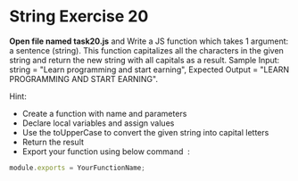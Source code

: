 # String Exercise 20

**Open file named task20.js** and Write a JS function which takes 1 argument: a sentence (string). This function capitalizes all the characters in the given string and return the new string with all capitals as a result. Sample Input: string = "Learn programming and start earning", Expected Output = "LEARN PROGRAMMING AND START EARNING".

Hint:

- Create a function with name and parameters
- Declare local variables and assign values
- Use the toUpperCase to convert the given string into capital letters
- Return the result
- Export your function using below command  :

```js
module.exports = YourFunctionName;
```
